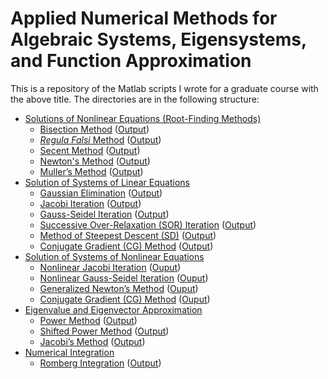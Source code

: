 # Applied Numerical Methods for Algebraic Systems, Eigensystems, and Function Approximation

This is a repository of the Matlab scripts I wrote for a graduate course with the above title. The directories are in the following structure:
- [Solutions of Nonlinear Equations (Root-Finding Methods)](https://github.com/baileyed/applied-numerical-methods/tree/main/Solution%20of%20Nonlinear%20Equations%20(Root-Finding%20Methods))
  - [Bisection Method](https://github.com/baileyed/applied-numerical-methods/blob/main/Solution%20of%20Nonlinear%20Equations%20(Root-Finding%20Methods)/bailey_pset1_a.m) ([Output](https://github.com/baileyed/applied-numerical-methods/blob/main/Solution%20of%20Nonlinear%20Equations%20(Root-Finding%20Methods)/bailey_pset1_a_output.txt))
  - [_Regula Falsi_ Method](https://github.com/baileyed/applied-numerical-methods/blob/main/Solution%20of%20Nonlinear%20Equations%20(Root-Finding%20Methods)/bailey_pset1_b.m) ([Output](https://github.com/baileyed/applied-numerical-methods/blob/main/Solution%20of%20Nonlinear%20Equations%20(Root-Finding%20Methods)/bailey_pset1_b_output.txt))
  - [Secent Method](https://github.com/baileyed/applied-numerical-methods/blob/main/Solution%20of%20Nonlinear%20Equations%20(Root-Finding%20Methods)/bailey_pset1_c.m) ([Output](https://github.com/baileyed/applied-numerical-methods/blob/main/Solution%20of%20Nonlinear%20Equations%20(Root-Finding%20Methods)/bailey_pset1_c_output.txt))
  - [Newton's Method](https://github.com/baileyed/applied-numerical-methods/blob/main/Solution%20of%20Nonlinear%20Equations%20(Root-Finding%20Methods)/bailey_pset1_d.m) ([Output](https://github.com/baileyed/applied-numerical-methods/blob/main/Solution%20of%20Nonlinear%20Equations%20(Root-Finding%20Methods)/bailey_pset1_d_output.txt))
  - [Muller’s Method](https://github.com/baileyed/applied-numerical-methods/blob/main/Solution%20of%20Nonlinear%20Equations%20(Root-Finding%20Methods)/bailey_pset2_problem2.m) ([Output](https://github.com/baileyed/applied-numerical-methods/blob/main/Solution%20of%20Nonlinear%20Equations%20(Root-Finding%20Methods)/bailey_pset2_problem2.txt))
- [Solution of Systems of Linear Equations](https://github.com/baileyed/applied-numerical-methods/tree/main/Solution%20of%20Systems%20of%20Linear%20Equations)
  - [Gaussian Elimination](https://github.com/baileyed/applied-numerical-methods/blob/main/Solution%20of%20Systems%20of%20Linear%20Equations/bailey_pset2_problem4.m) ([Output](https://github.com/baileyed/applied-numerical-methods/blob/main/Solution%20of%20Systems%20of%20Linear%20Equations/bailey_pset2_problem4.txt))
  - [Jacobi Iteration](https://github.com/baileyed/applied-numerical-methods/blob/main/Solution%20of%20Systems%20of%20Linear%20Equations/bailey_pset4_problem1_a.m) ([Output](https://github.com/baileyed/applied-numerical-methods/blob/main/Solution%20of%20Systems%20of%20Linear%20Equations/bailey_pset4_problem1_a.txt))
  - [Gauss-Seidel Iteration](https://github.com/baileyed/applied-numerical-methods/blob/main/Solution%20of%20Systems%20of%20Linear%20Equations/bailey_pset4_problem1_b.m) ([Output](https://github.com/baileyed/applied-numerical-methods/blob/main/Solution%20of%20Systems%20of%20Linear%20Equations/bailey_pset4_problem1_b.txt))
  - [Successive Over-Relaxation (SOR) Iteration](https://github.com/baileyed/applied-numerical-methods/blob/main/Solution%20of%20Systems%20of%20Linear%20Equations/bailey_pset4_problem2_a.m) ([Output](https://github.com/baileyed/applied-numerical-methods/blob/main/Solution%20of%20Systems%20of%20Linear%20Equations/bailey_pset4_problem2_a.txt))
  - [Method of Steepest Descent (SD)](https://github.com/baileyed/applied-numerical-methods/blob/main/Solution%20of%20Systems%20of%20Linear%20Equations/bailey_pset5_problem1_b.m) ([Output](https://github.com/baileyed/applied-numerical-methods/blob/main/Solution%20of%20Systems%20of%20Linear%20Equations/bailey_pset5_problem1_b.txt))
  - [Conjugate Gradient (CG) Method](https://github.com/baileyed/applied-numerical-methods/blob/main/Solution%20of%20Systems%20of%20Linear%20Equations/bailey_pset5_problem1_c.m) ([Output](https://github.com/baileyed/applied-numerical-methods/blob/main/Solution%20of%20Systems%20of%20Linear%20Equations/bailey_pset5_problem1_c.txt))
- [Solution of Systems of Nonlinear Equations](https://github.com/baileyed/applied-numerical-methods/tree/main/Solution%20of%20Systems%20of%20Nonlinear%20Equations)
  - [Nonlinear Jacobi Iteration](https://github.com/baileyed/applied-numerical-methods/blob/main/Solution%20of%20Systems%20of%20Nonlinear%20Equations/bailey_pset5_problem2_a.m) ([Ouput](https://github.com/baileyed/applied-numerical-methods/blob/main/Solution%20of%20Systems%20of%20Nonlinear%20Equations/bailey_pset5_problem2_a.txt))
  - [Nonlinear Gauss-Seidel Iteration](https://github.com/baileyed/applied-numerical-methods/blob/main/Solution%20of%20Systems%20of%20Nonlinear%20Equations/bailey_pset5_problem2_b.m) ([Ouput](https://github.com/baileyed/applied-numerical-methods/blob/main/Solution%20of%20Systems%20of%20Nonlinear%20Equations/bailey_pset5_problem2_b.txt))
  - [Generalized Newton’s Method](https://github.com/baileyed/applied-numerical-methods/blob/main/Solution%20of%20Systems%20of%20Nonlinear%20Equations/bailey_pset6_problem1_a_test.m) ([Ouput](https://github.com/baileyed/applied-numerical-methods/blob/main/Solution%20of%20Systems%20of%20Nonlinear%20Equations/bailey_pset6_problem1_a_test.txt))
  - [Conjugate Gradient (CG) Method](https://github.com/baileyed/applied-numerical-methods/blob/main/Solution%20of%20Systems%20of%20Nonlinear%20Equations/bailey_pset6_problem3.m) ([Ouput](https://github.com/baileyed/applied-numerical-methods/blob/main/Solution%20of%20Systems%20of%20Nonlinear%20Equations/bailey_pset6_problem3.txt))
- [Eigenvalue and Eigenvector Approximation](https://github.com/baileyed/applied-numerical-methods/tree/main/Eigenvalue%20and%20Eigenvector%20Approximation)
  - [Power Method](https://github.com/baileyed/applied-numerical-methods/blob/main/Eigenvalue%20and%20Eigenvector%20Approximation/bailey_pset7_problem1.m) ([Output](https://github.com/baileyed/applied-numerical-methods/blob/main/Eigenvalue%20and%20Eigenvector%20Approximation/bailey_pset7_problem1.txt))
  - [Shifted Power Method](https://github.com/baileyed/applied-numerical-methods/blob/main/Eigenvalue%20and%20Eigenvector%20Approximation/bailey_pset7_problem2.m) ([Output](https://github.com/baileyed/applied-numerical-methods/blob/main/Eigenvalue%20and%20Eigenvector%20Approximation/bailey_pset7_problem2.txt))
  - [Jacobi’s Method](https://github.com/baileyed/applied-numerical-methods/blob/main/Eigenvalue%20and%20Eigenvector%20Approximation/bailey_pset7_problem3.m) ([Output](https://github.com/baileyed/applied-numerical-methods/blob/main/Eigenvalue%20and%20Eigenvector%20Approximation/bailey_pset7_problem3.txt))
- [Numerical Integration](https://github.com/baileyed/applied-numerical-methods/tree/main/Numerical%20Integration)
  - [Romberg Integration](https://github.com/baileyed/applied-numerical-methods/blob/main/Numerical%20Integration/bailey_pset10_problem1.m) ([Output](https://github.com/baileyed/applied-numerical-methods/blob/main/Numerical%20Integration/bailey_pset10_problem1.txt))
